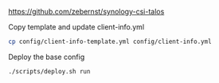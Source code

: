 https://github.com/zebernst/synology-csi-talos

Copy template and update client-info.yml
```bash
cp config/client-info-template.yml config/client-info.yml
```

Deploy the base config

```bash
./scripts/deploy.sh run
```

